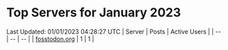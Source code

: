 # Top Servers for January 2023
Last Updated: 01/01/2023 04:28:27 UTC
| Server | Posts | Active Users |
| -- | -- | -- |
| [fosstodon.org](https://fosstodon.org/tags/PowerShell) | 1 | 1 |
